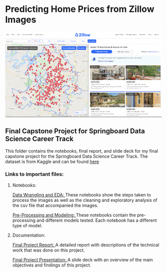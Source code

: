 # Predicting Home Prices from Zillow Images
![Image of Zillow Page](https://github.com/sangeetajay/Springboard/blob/master/Final_Capstone/Images/austinzillowpagesmall.png)

## Final Capstone Project for Springboard Data Science Career Track
This folder contains the notebooks, final report, and slide deck for my final capstone project for the Springboard Data Science Career Track. The dataset is from Kaggle and can be found [here](https://www.kaggle.com/ericpierce/austinhousingprices)

### Links to important files:
1. Notebooks:

    [Data Wrangling and EDA: ](https://github.com/sangeetajay/Springboard/tree/master/Final_Capstone/DataWrangling_EDA_Notebooks)
    These notebooks show the steps taken to process the images as well as the cleaning and exploratory analysis of the csv file that accompanied the images.
    
    [Pre-Processing and Modeling: ](https://github.com/sangeetajay/Springboard/tree/master/Final_Capstone/ModelingNotebooks)
    These notebooks contain the pre-processing and different models tested. Each notebook has a different type of model.    

2. Documentation:

   [Final Project Report: ](https://github.com/sangeetajay/Springboard/blob/master/Final_Capstone/SJ_final_capstone_report.pdf)
    A detailed report with descriptions of the technical work that was done on this project.

   [Final Project Presentation: ](https://github.com/sangeetajay/Springboard/blob/master/Final_Capstone/SJ_Final_Capstone_presentation.pdf)
    A slide deck with an overview of the main objectives and findings of this project.

